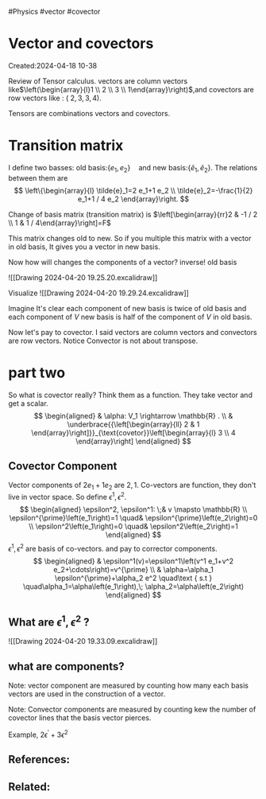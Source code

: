 #Physics #vector #covector 
# Vector and covectors
Created:2024-04-18 10-38


Review of Tensor calculus.
vectors are column vectors like$\left(\begin{array}{l}1 \\ 2 \\ 3 \\ 1\end{array}\right)$,and  covectors are row vectors like : $(\left.\ 2,3,3,4\right)$.

Tensors are combinations vectors and covectors.

# Transition matrix

I define two basses: old basis:$\left\{e_1, e_2\right\} \quad$and new basis:$\left\{\tilde{e}_1, \tilde{e}_2\right\}$. The relations between them are
$$
\left\{\begin{array}{l}
\tilde{e}_1=2 e_1+1 e_2 \\
\tilde{e}_2=-\frac{1}{2} e_1+1 / 4 e_2
\end{array}\right.
$$

Change of basis matrix (transition matrix) is $\left[\begin{array}{rr}2 & -1 / 2 \\ 1 & 1 / 4\end{array}\right]=F$

This matrix changes old to new. So if you multiple this matrix with a vector in old basis, It gives you a vector in new basis.

Now how will changes the components of a vector? inverse!
old basis

![[Drawing 2024-04-20 19.25.20.excalidraw]]


Visualize
![[Drawing 2024-04-20 19.29.24.excalidraw]]

Imagine
It's clear each component of new basis is twice of old basis and each component of $V$ new basis is half of the component of $V$ in old basis.

Now let's pay to covector. I said vectors are column vectors and convectors are row vectors. Notice Convector is not about transpose.

# part two


So what is covector really? Think them as a function. They take vector and get a scalar.
$$
\begin{aligned}
& \alpha: V_1 \rightarrow \mathbb{R} . \\
& \underbrace{{\left[\begin{array}{ll}
2 & 1
\end{array}\right]}}_{\text{covetor}}\left[\begin{array}{l}
3 \\
4
\end{array}\right]
\end{aligned}
$$

## Covector Component
Vector components of $2 e_1\; +\;1 e_2$ are $2,1$. Co-vectors are function, they don't live in vector space. So define $\epsilon^1, \epsilon^2$.
$$
\begin{aligned}
\epsilon^2, \epsilon^1: \;& v \mapsto \mathbb{R} \\
\epsilon^{\prime}\left(e_1\right)=1 \quad& \epsilon^{\prime}\left(e_2\right)=0 \\
\epsilon^2\left(e_1\right)=0 \quad& \epsilon^2\left(e_2\right)=1
\end{aligned}
$$
$\epsilon^1, \epsilon^2$ are basis of co-vectors. and pay to corrector components.
$$
\begin{aligned}
& \epsilon^1(v)=\epsilon^1\left(v^1 e_1+v^2 e_2+\cdots\right)=v^{\prime} \\
& \alpha=\alpha_1 \epsilon^{\prime}+\alpha_2 e^2 \quad\text { s.t } \quad\alpha_1=\alpha\left(e_1\right),\; \alpha_2=\alpha\left(e_2\right)
\end{aligned}
$$

## What are $\epsilon^1, \epsilon^2$ ?

![[Drawing 2024-04-20 19.33.09.excalidraw]]
## what are components?

Note: vector component are measured by counting how many each basis vectors are used in the construction of a vector.

Note: Convector components are measured by counting kew the number of covector lines that the basis vector pierces.


Example, $2 \epsilon^{\prime}+3 \epsilon^2$


## References:

## Related:



